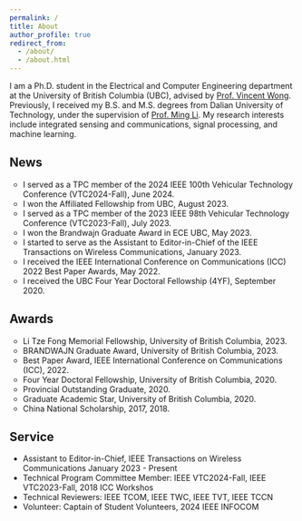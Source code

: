 ```yaml
---
permalink: /
title: About
author_profile: true
redirect_from: 
  - /about/
  - /about.html
---
```


I am a Ph.D. student in the Electrical and Computer Engineering department at the University of British Columbia (UBC), advised by [Prof. Vincent Wong](https://people.ece.ubc.ca/vincentw/Homepage/Home.html). Previously, I received my B.S. and M.S. degrees from Dalian University of Technology, under the supervision of [Prof. Ming Li](https://www.minglabdut.com/index.html). My research interests include integrated sensing and communications, signal processing, and machine learning. 

News
---
<ul style="list-style-type:circle;">
  <li>I served as a TPC member of the 2024 IEEE 100th Vehicular Technology Conference (VTC2024-Fall), June 2024.</li>
  <li>I won the Affiliated Fellowship from UBC, August 2023.</li>
  <li>I served as a TPC member of the 2023 IEEE 98th Vehicular Technology Conference (VTC2023-Fall), July 2023.</li>
  <li>I won the Brandwajn Graduate Award in ECE UBC, May 2023.</li>
  <li>I started to serve as the Assistant to Editor-in-Chief of the IEEE Transactions on Wireless Communications, January 2023.</li>
  <li>I received the IEEE International Conference on Communications (ICC) 2022 Best Paper Awards, May 2022.</li>
  <li>I received the UBC Four Year Doctoral Fellowship (4YF), September 2020.</li>
</ul>

Awards
---
<ul style="list-style-type:circle;">
  <li>Li Tze Fong Memorial Fellowship, University of British Columbia, 2023.</li>
  <li>BRANDWAJN Graduate Award, University of British Columbia, 2023.</li>
  <li>Best Paper Award,  IEEE International Conference on Communications (ICC), 2022.</li>
  <li>Four Year Doctoral Fellowship, University of British Columbia, 2020.</li>
  <li>Provincial Outstanding Graduate, 2020.</li>
  <li>Graduate Academic Star, University of British Columbia, 2020.</li>
  <li>China National Scholarship, 2017, 2018.</li>
</ul>

Service
---
- Assistant to Editor-in-Chief, IEEE Transactions on Wireless Communications January 2023 - Present
- Technical Program Committee Member: IEEE VTC2024-Fall, IEEE VTC2023-Fall, 2018 ICC Workshos
- Technical Reviewers: IEEE TCOM, IEEE TWC, IEEE TVT, IEEE TCCN
- Volunteer: Captain of Student Volunteers, 2024 IEEE INFOCOM
  



